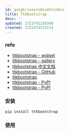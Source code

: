 ```yaml
---
id: gusgkrjoasni8sud1vcn6xi
title: Ttkbootstrap
desc: ''
updated: 1723791210398
created: 1722474574114
---
```


### refe
- [ttkbootstrap - widget](https://ttkbootstrap.readthedocs.io/en/latest/styleguide/button/#outline-button)
- [ttkbootstrap - gallery](https://ttkbootstrap.readthedocs.io/en/latest/gallery/)
- [ttkbootstrap 中文文档](https://ttkbootstrap.readthedocs.io/en/latest/zh/cookbook/)
- [ttkbootstrap - GitHub](https://github.com/israel-dryer/ttkbootstrap/ttee/master)
- [ttkbootstrap](https://ttkbootstrap.readthedocs.io/en/latest/)
- [ttkbootstrap - PyPI](https://pypi.org/project/ttkbootstrap/)
- [ttkbootstrap - PyPI](https://pypi.org/project/ttkbootstrap/#files)

### 安装
```bash
pip install ttkbootstrap
```

### 使用
```python

```